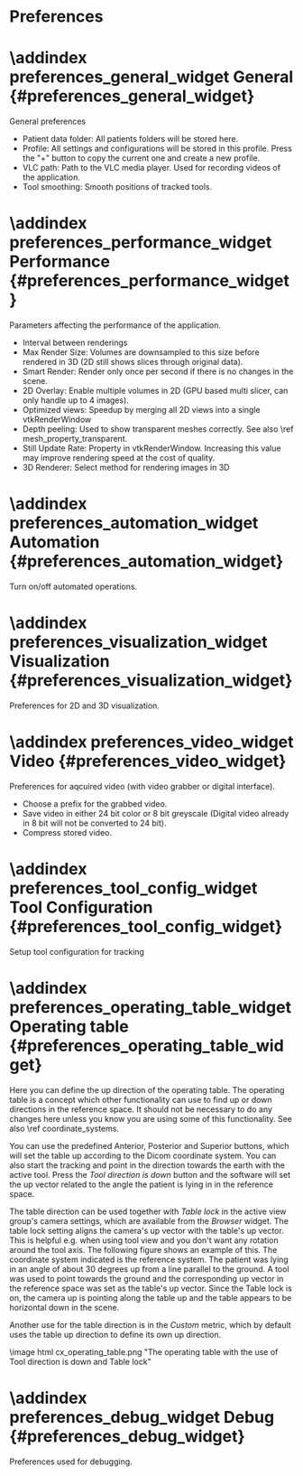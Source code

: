 Preferences
===================


\addindex preferences_general_widget
General {#preferences_general_widget}
===
General preferences

- Patient data folder: All patients folders will be stored here.
- Profile: All settings and configurations will be stored in this profile. Press the "+" button to copy the current one and create a new profile.
- VLC path: Path to the VLC media player. Used for recording videos of the application.
- Tool smoothing: Smooth positions of tracked tools.


\addindex preferences_performance_widget
Performance {#preferences_performance_widget}
===
Parameters affecting the performance of the application.

- Interval between renderings
- Max Render Size: Volumes are downsampled to this size before rendered in 3D (2D still shows slices through original data).
- Smart Render: Render only once per second if there is no changes in the scene.
- 2D Overlay: Enable multiple volumes in 2D (GPU based multi slicer, can only handle up to 4 images).
- Optimized views: Speedup by merging all 2D views into a single vtkRenderWindow
- Depth peeling: Used to show transparent meshes correctly. See also \ref mesh_property_transparent.
- Still Update Rate: Property in vtkRenderWindow. Increasing this value may improve rendering speed at the cost of quality.
- 3D Renderer: Select method for rendering images in 3D


\addindex preferences_automation_widget
Automation {#preferences_automation_widget}
===
Turn on/off automated operations.


\addindex preferences_visualization_widget
Visualization {#preferences_visualization_widget}
===
Preferences for 2D and 3D visualization.


\addindex preferences_video_widget
Video {#preferences_video_widget}
===
Preferences for aqcuired video (with video grabber or digital interface).

- Choose a prefix for the grabbed video.
- Save video in either 24 bit color or 8 bit greyscale (Digital video already in 8 bit will not be converted to 24 bit).
- Compress stored video.


\addindex preferences_tool_config_widget
Tool Configuration {#preferences_tool_config_widget}
===
Setup tool configuration for tracking


\addindex preferences_operating_table_widget
Operating table {#preferences_operating_table_widget}
===
Here you can define the up direction of the operating table. The operating table is a concept which other functionality can use to find up or down directions in the reference space.
It should not be necessary to do any changes here unless you know you are using some of this functionality. See also \ref coordinate_systems.

You can use the predefined Anterior, Posterior and Superior buttons, which will set the table up according to the Dicom coordinate system.
You can also start the tracking and point in the direction towards the earth with the active tool.
Press the *Tool direction is down* button and the software will set the up vector related to the angle the patient is lying in in the reference space.

The table direction can be used together with *Table lock* in the active view group's camera settings, which are available from the *Browser* widget.
The table lock setting aligns the camera's up vector with the table's up vector. This is helpful e.g. when using tool view and you don't want any rotation around the tool axis.
The following figure shows an example of this. The coordinate system indicated is the reference system.
The patient was lying in an angle of about 30 degrees up from a line parallel to the ground. A tool was used to point towards the ground
and the corresponding up vector in the reference space was set as the table's up vector. Since the Table lock is on, the camera up is pointing along the table up and the table appears to be
horizontal down in the scene.

Another use for the table direction is in the *Custom* metric, which by default uses the table up direction to define its own up direction.

\image html cx_operating_table.png "The operating table with the use of Tool direction is down and Table lock"



\addindex preferences_debug_widget
Debug {#preferences_debug_widget}
===
Preferences used for debugging.
